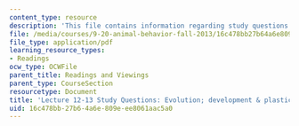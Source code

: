 ```yaml
---
content_type: resource
description: 'This file contains information regarding study questions 12-13. '
file: /media/courses/9-20-animal-behavior-fall-2013/16c478bb27b64a6e809eee8061aac5a0_MIT9_20F13_L12_13_Qs.pdf
file_type: application/pdf
learning_resource_types:
- Readings
ocw_type: OCWFile
parent_title: Readings and Viewings
parent_type: CourseSection
resourcetype: Document
title: 'Lecture 12-13 Study Questions: Evolution; development & plasticity of behavior'
uid: 16c478bb-27b6-4a6e-809e-ee8061aac5a0
---
```

